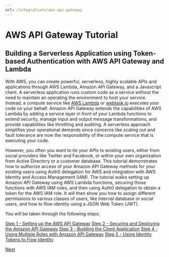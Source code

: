 ```yaml
---
url: /integrations/aws-api-gateway
---
```


# AWS API Gateway Tutorial

## Building a Serverless Application using Token-based Authentication with AWS API Gateway and Lambda

With AWS, you can create powerful, serverless, highly scalable APIs and applications through AWS Lambda, Amazon API Gateway, and a Javascript client. A serverless application runs custom code as a service without the need to maintain an operating the environment to host your service. Instead, a compute service like [AWS Lambda](https://aws.amazon.com/lambda/) or [webtask.io](https://webtask.io) executes your code on your behalf. Amazon API Gateway extends the capabilities of AWS Lambda by adding a service layer in front of your Lambda functions to extend security, manage input and output message transformations, and provide capabilities like throttling and auditing. A serverless approach simplifies your operational demands since concerns like scaling out and fault tolerance are now the responsibility of the compute service that is executing your code.

However, you often you want to tie your APIs to existing users, either from social providers like Twitter and Facebook, or within your own organization from Active Directory or a customer database. This tutorial demonstrates how to authorize access of your Amazon API Gateway methods for your existing users using Auth0 delegation for AWS and integration with AWS Identity and Access Management (IAM). The tutorial walks setting up Amazon API Gateway using AWS Lambda functions, securing those functions with AWS IAM roles, and then using Auth0 delegation to obtain a token for the AWS IAM role. It will then show you how to assign different permissions to various classes of users, like internal database or social users, and how to flow identity using a JSON Web Token (JWT).

You will be taken through the following steps:

[Step 1 - Setting up the AWS API Gateway](/integrations/aws-api-gateway/part-1)
[Step 2 - Securing and Deploying the Amazon API Gateway](/integrations/aws-api-gateway/part-2)
[Step 3 - Building the Client Application](/integrations/aws-api-gateway/part-3)
[Step 4 - Using Multiple Roles with Amazon API Gateway](/integrations/aws-api-gateway/part-4)
[Step 5 - Using Identity Tokens to Flow Identity](/integrations/aws-api-gateway/part-5)

  [Next](/integrations/aws-api-gateway/part-1)
